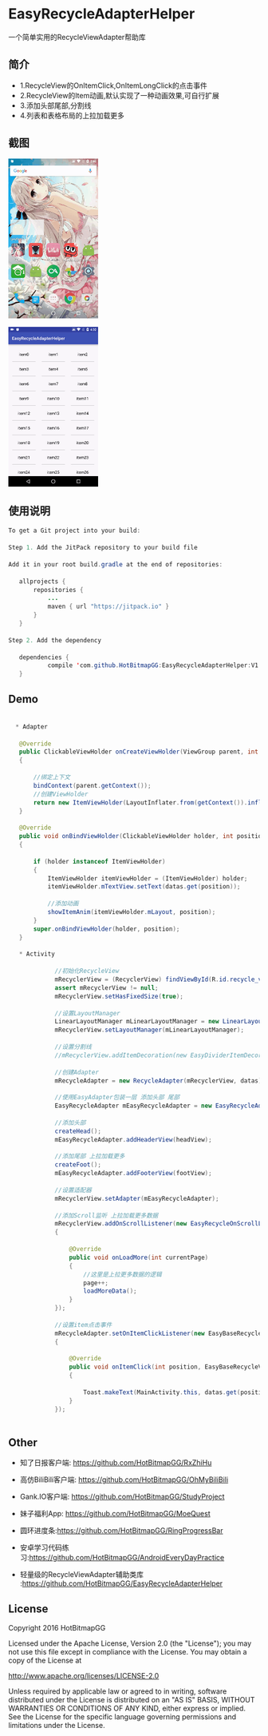 # EasyRecycleAdapterHelper

一个简单实用的RecycleViewAdapter帮助库


## 简介
 * 1.RecycleView的OnItemClick,OnItemLongClick的点击事件
 * 2.RecycleView的Item动画,默认实现了一种动画效果,可自行扩展
 * 3.添加头部尾部,分割线
 * 4.列表和表格布局的上拉加载更多

## 截图

![](https://github.com/HotBitmapGG/EasyRecycleAdapterHelper/blob/master/pic/01.gif?raw=true)

![](https://github.com/HotBitmapGG/EasyRecycleAdapterHelper/blob/master/pic/02.gif?raw=true)


## 使用说明

 ```java
To get a Git project into your build:

Step 1. Add the JitPack repository to your build file

Add it in your root build.gradle at the end of repositories:

	allprojects {
		repositories {
			...
			maven { url "https://jitpack.io" }
		}
	}

Step 2. Add the dependency

	dependencies {
	        compile 'com.github.HotBitmapGG:EasyRecycleAdapterHelper:V1.1'
	}
 ```


## Demo

  ```java

    * Adapter

     @Override
     public ClickableViewHolder onCreateViewHolder(ViewGroup parent, int viewType)
     {

         //绑定上下文
         bindContext(parent.getContext());
         //创建ViewHolder
         return new ItemViewHolder(LayoutInflater.from(getContext()).inflate(R.layout.item_main, parent, false));
     }

     @Override
     public void onBindViewHolder(ClickableViewHolder holder, int position)
     {

         if (holder instanceof ItemViewHolder)
         {
             ItemViewHolder itemViewHolder = (ItemViewHolder) holder;
             itemViewHolder.mTextView.setText(datas.get(position));

             //添加动画
             showItemAnim(itemViewHolder.mLayout, position);
         }
         super.onBindViewHolder(holder, position);
     }

     * Activity

               //初始化RecycleView
               mRecyclerView = (RecyclerView) findViewById(R.id.recycle_view);
               assert mRecyclerView != null;
               mRecyclerView.setHasFixedSize(true);

               //设置LayoutManager
               LinearLayoutManager mLinearLayoutManager = new LinearLayoutManager(this);
               mRecyclerView.setLayoutManager(mLinearLayoutManager);

               //设置分割线
               //mRecyclerView.addItemDecoration(new EasyDividerItemDecoration(this ,EasyDividerItemDecoration.VERTICAL_LIST));

               //创建Adapter
               mRecycleAdapter = new RecycleAdapter(mRecyclerView, datas);

               //使用EasyAdapter包装一层 添加头部 尾部
               EasyRecycleAdapter mEasyRecycleAdapter = new EasyRecycleAdapter(mRecycleAdapter);

               //添加头部
               createHead();
               mEasyRecycleAdapter.addHeaderView(headView);

               //添加尾部 上拉加载更多
               createFoot();
               mEasyRecycleAdapter.addFooterView(footView);

               //设置适配器
               mRecyclerView.setAdapter(mEasyRecycleAdapter);

               //添加Scroll监听 上拉加载更多数据
               mRecyclerView.addOnScrollListener(new EasyRecycleOnScrollListener(mLinearLayoutManager)
               {

                   @Override
                   public void onLoadMore(int currentPage)
                   {
                       //这里是上拉更多数据的逻辑
                       page++;
                       loadMoreData();
                   }
               });

               //设置item点击事件
               mRecycleAdapter.setOnItemClickListener(new EasyBaseRecycleViewAdapter.OnItemClickListener()
               {

                   @Override
                   public void onItemClick(int position, EasyBaseRecycleViewAdapter.ClickableViewHolder holder)
                   {

                       Toast.makeText(MainActivity.this, datas.get(position), Toast.LENGTH_SHORT).show();
                   }
               });
     

```



  ## Other

  * 知了日报客户端: https://github.com/HotBitmapGG/RxZhiHu

  * 高仿BiliBili客户端: https://github.com/HotBitmapGG/OhMyBiliBili

  * Gank.IO客户端: https://github.com/HotBitmapGG/StudyProject

  * 妹子福利App: https://github.com/HotBitmapGG/MoeQuest

  * 圆环进度条:https://github.com/HotBitmapGG/RingProgressBar

  * 安卓学习代码练习:https://github.com/HotBitmapGG/AndroidEveryDayPractice
  
  * 轻量级的RecycleViewAdapter辅助类库 :https://github.com/HotBitmapGG/EasyRecycleAdapterHelper

  ## License

   Copyright 2016 HotBitmapGG

   Licensed under the Apache License, Version 2.0 (the "License"); you may not use this file except in compliance with the License. You may obtain a copy of the License at

   http://www.apache.org/licenses/LICENSE-2.0

   Unless required by applicable law or agreed to in writing, software distributed under the License is distributed on an "AS IS" BASIS, WITHOUT WARRANTIES OR CONDITIONS OF ANY KIND, either express or implied. See the License for the specific language governing permissions and limitations under the License.




